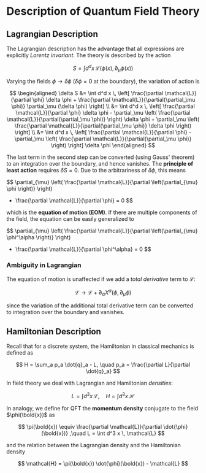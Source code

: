 # Description of Quantum Field Theory

## Lagrangian Description

The Lagrangian description has the advantage that all expressions are explicitly *Lorentz invariant*. The theory is described by the action

$$
S = \int d^d x \, \mathcal{L}(\phi(x), \partial_\mu \phi(x))
$$

Varying the fields $\phi \to \delta \phi$ ($\delta \phi = 0$ at the boundary), the variation of action is

$$
\begin{aligned}
    \delta S 
    &= \int d^d x \, \left[
        \frac{\partial \mathcal{L}}{\partial \phi} \delta \phi
        + \frac{\partial \mathcal{L}}{\partial(\partial_\mu \phi)} \partial_\mu (\delta \phi)
    \right]
    \\
    &= \int d^d x \, \left[
        \frac{\partial \mathcal{L}}{\partial \phi} \delta \phi
        - \partial_\mu \left(
            \frac{\partial \mathcal{L}}{\partial(\partial_\mu \phi)}
        \right) \delta \phi
        + \partial_\mu \left(
            \frac{\partial \mathcal{L}}{\partial(\partial_\mu \phi)} \delta \phi
        \right)
    \right]
    \\
    &= \int d^d x \, \left[
        \frac{\partial \mathcal{L}}{\partial \phi}
        - \partial_\mu \left(
            \frac{\partial \mathcal{L}}{\partial(\partial_\mu \phi)}
        \right)
    \right] \delta \phi
\end{aligned}
$$

The last term in the second step can be converted (using Gauss' theorem) to an integration over the boundary, and hence vanishes. The **principle of least action** requires $\delta S = 0$. Due to the arbitrariness of $\delta \phi$, this means

$$
\partial_{\mu} \left(
    \frac{\partial \mathcal{L}}{\partial \left(\partial_{\mu} \phi \right)}
\right) 
- \frac{\partial \mathcal{L}}{\partial \phi}
= 0
$$

which is the **equation of motion (EOM)**. If there are multiple components of the field, the equation can be easily generalized to 

$$
\partial_{\mu} \left(
    \frac{\partial \mathcal{L}}{\partial \left(\partial_{\mu} \phi^\alpha \right)}
\right) 
- \frac{\partial \mathcal{L}}{\partial \phi^\alpha}
= 0
$$

### Ambiguity in Lagrangian

The equation of motion is unaffected if we add a *total derivative* term to $\mathcal{L}$:

$$
\mathcal{L} \to \mathcal{L} + \partial_\alpha X^\alpha(\phi, \partial_\mu \phi)
$$

since the variation of the additional total derivative term can be converted to integration over the boundary and vanishes.

## Hamiltonian Description

Recall that for a discrete system, the Hamiltonian in classical mechanics is defined as

$$
H = \sum_a p_a \dot{q}_a - L, \quad
p_a = \frac{\partial L}{\partial \dot{q}_a}
$$

In field theory we deal with Lagrangian and Hamiltonian *densities*:

$$
L = \int d^3 x \, \mathcal{L}, 
\quad 
H = \int d^3 x \, \mathcal{H}
$$

In analogy, we define for QFT the **momentum density** conjugate to the field $\phi(\bold{x})$ as

$$
\pi(\bold{x}) \equiv
\frac{\partial \mathcal{L}}{\partial \dot{\phi}(\bold{x})}
,\quad
L = \int d^3 x \, \mathcal{L}
$$

and the relation between the Lagrangian density and the Hamiltonian density

$$
\mathcal{H} = \pi(\bold{x}) \dot{\phi}(\bold{x}) - \mathcal{L}
$$

